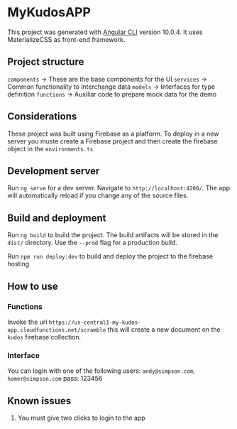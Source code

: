 # MyKudosAPP

This project was generated with [Angular CLI](https://github.com/angular/angular-cli) version 10.0.4.
It uses MaterializeCSS as front-end framework.

## Project structure
`components` -> These are the base components for the UI
`services` -> Common functionality to interchange data
`models` -> Interfaces for type definition 
`functions` -> Auxiliar code to prepare mock data for the demo

## Considerations
These project was built using Firebase as a platform. 
To deploy in a new server you muste create a Firebase project and then create the firebase object in the `environments.ts`

## Development server

Run `ng serve` for a dev server. Navigate to `http://localhost:4200/`. The app will automatically reload if you change any of the source files.

## Build and deployment

Run `ng build` to build the project. The build artifacts will be stored in the `dist/` directory. Use the `--prod` flag for a production build.

Run `npm run deploy:dev` to build and deploy the project to the firebase hosting

## How to use
### Functions
Invoke the url `https://us-central1-my-kudos-app.cloudfunctions.net/scramble` this will create a new document on the `kudos` firebase collection.

### Interface
You can login with one of the following users: 
`andy@simpson.com`, `homer@simpson.com`
pass: 123456

## Known issues
1. You must give two clicks to login to the app